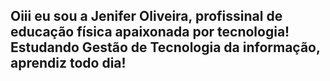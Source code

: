 ## Oiii eu sou a Jenifer Oliveira, profissinal de educação física apaixonada por tecnologia! Estudando Gestão de Tecnologia da informação, aprendiz todo dia!
<div align="center">
